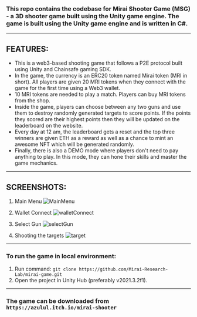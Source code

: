 ### This repo contains the codebase for Mirai Shooter Game (MSG) - a 3D shooter game built using the Unity game engine. The game is built using the Unity game engine and is written in C#.

---

## FEATURES:

- This is a web3-based shooting game that follows a P2E protocol built using Unity and Chainsafe gaming SDK.
- In the game, the currency is an ERC20 token named Mirai token (MRI in short). All players are given 20 MRI tokens when they connect with the game for the first time using a Web3 wallet.
- 10 MRI tokens are needed to play a match. Players can buy MRI tokens from the shop.
- Inside the game, players can choose between any two guns and use them to destroy randomly generated targets to score points. If the points they scored are their highest points then they will be updated on the leaderboard on the website.
- Every day at 12 am, the leaderboard gets a reset and the top three winners are given ETH as a reward as well as a chance to mint an awesome NFT which will be generated randomly.
- Finally, there is also a DEMO mode where players don't need to pay anything to play. In this mode, they can hone their skills and master the game mechanics.

---

## SCREENSHOTS:

1. Main Menu
   ![MainMenu](https://user-images.githubusercontent.com/70171925/202736355-3693b719-9900-49df-9b56-0d13d01122e4.png)

2. Wallet Connect
   ![walletConnect](https://user-images.githubusercontent.com/70171925/202736212-6b3a837b-95bd-48b7-8d85-fabc01babf97.jpeg)

3. Select Gun
   ![selectGun](https://user-images.githubusercontent.com/70171925/202736117-007fe25b-8e8f-432c-a0f3-24454a13757d.jpeg)

4. Shooting the targets
   ![target](https://user-images.githubusercontent.com/70171925/202736128-d54b338b-9325-4039-893e-38873f5e78d7.jpeg)

---

### To run the game in local environment:

1. Run command: `git clone https://github.com/Mirai-Research-Lab/mirai-game.git`
2. Open the project in Unity Hub (preferably v2021.3.2f1).

---

### The game can be downloaded from `https://azulul.itch.io/mirai-shooter`
